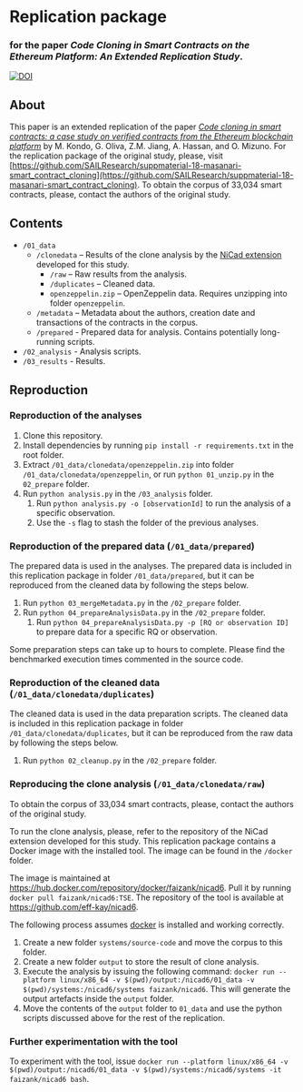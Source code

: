 # Replication package

### for the paper _Code Cloning in Smart Contracts on the Ethereum Platform: An Extended Replication Study_.

[![DOI](https://zenodo.org/badge/522705446.svg)](https://zenodo.org/badge/latestdoi/522705446)

## About

This paper is an extended replication of the paper [_Code cloning in smart contracts: a case study on verified contracts from the Ethereum blockchain platform_](https://link.springer.com/article/10.1007/s10664-020-09852-5) by M. Kondo, G. Oliva, Z.M. Jiang, A. Hassan, and O. Mizuno. For the replication package of the original study, please, visit [https://github.com/SAILResearch/suppmaterial-18-masanari-smart_contract_cloning](https://github.com/SAILResearch/suppmaterial-18-masanari-smart_contract_cloning). To obtain the corpus of 33,034 smart contracts, please, contact the authors of the original study.

## Contents

- `/01_data`
  - `/clonedata` – Results of the clone analysis by the [NiCad extension](https://github.com/eff-kay/nicad6) developed for this study.
    - `/raw` – Raw results from the analysis.
    - `/duplicates` – Cleaned data.
    - `openzeppelin.zip` – OpenZeppelin data. Requires unzipping into folder `openzeppelin`.
  - `/metadata` – Metadata about the authors, creation date and transactions of the contracts in the corpus.
  - `/prepared` - Prepared data for analysis. Contains potentially long-running scripts.
- `/02_analysis` - Analysis scripts.
- `/03_results` - Results.

## Reproduction

### Reproduction of the analyses

1. Clone this repository.
2. Install dependencies by running `pip install -r requirements.txt` in the root folder.
3. Extract `/01_data/clonedata/openzeppelin.zip` into folder `/01_data/clonedata/openzeppelin`, or run `python 01_unzip.py` in the `02_prepare` folder.
4. Run `python analysis.py` in the `/03_analysis` folder.
   1. Run `python analysis.py -o [observationId]` to run the analysis of a specific observation.
   2. Use the `-s` flag to stash the folder of the previous analyses.

### Reproduction of the prepared data (`/01_data/prepared`)

The prepared data is used in the analyses. The prepared data is included in this replication package in folder `/01_data/prepared`, but it can be reproduced from the cleaned data by following the steps below.

1. Run `python 03_mergeMetadata.py` in the `/02_prepare` folder.
2. Run `python 04_prepareAnalysisData.py` in the `/02_prepare` folder.
   1. Run `python 04_prepareAnalysisData.py -p [RQ or observation ID]` to prepare data for a specific RQ or observation.

Some preparation steps can take up to hours to complete. Please find the benchmarked execution times commented in the source code.

### Reproduction of the cleaned data (`/01_data/clonedata/duplicates`)

The cleaned data is used in the data preparation scripts. The cleaned data is included in this replication package in folder `/01_data/clonedata/duplicates`, but it can be reproduced from the raw data by following the steps below.

1. Run `python 02_cleanup.py` in the `/02_prepare` folder.

### Reproducing the clone analysis (`/01_data/clonedata/raw`)

To obtain the corpus of 33,034 smart contracts, please, contact the authors of the original study.

To run the clone analysis, please, refer to the repository of the NiCad extension developed for this study.
This replication package contains a Docker image with the installed tool. The image can be found in the `/docker` folder.

The image is maintained at https://hub.docker.com/repository/docker/faizank/nicad6. Pull it by running `docker pull faizank/nicad6:TSE`.
The repository of the tool is available at https://github.com/eff-kay/nicad6.

The following process assumes [docker](https://docs.docker.com/get-started/) is installed and working correctly.

1. Create a new folder `systems/source-code` and move the corpus to this folder.
2. Create a new folder `output` to store the result of clone analysis.
3. Execute the analysis by issuing the following command: `docker run --platform linux/x86_64 -v $(pwd)/output:/nicad6/01_data -v $(pwd)/systems:/nicad6/systems faizank/nicad6`. This will generate the output artefacts inside the `output` folder.
4. Move the contents of the `output` folder to `01_data` and use the python scripts discussed above for the rest of the replication.


### Further experimentation with the tool

To experiment with the tool, issue `docker run --platform linux/x86_64 -v $(pwd)/output:/nicad6/01_data -v $(pwd)/systems:/nicad6/systems -it faizank/nicad6 bash`.
